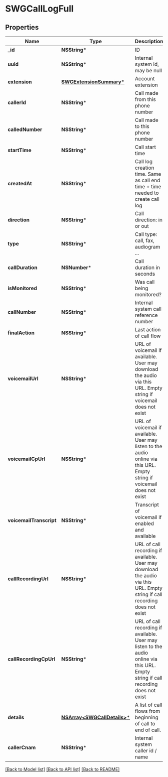 # SWGCallLogFull

## Properties
Name | Type | Description | Notes
------------ | ------------- | ------------- | -------------
**_id** | **NSString*** | ID | [optional] 
**uuid** | **NSString*** | Internal system id, may be null | [optional] 
**extension** | [**SWGExtensionSummary***](SWGExtensionSummary.md) | Account extension | [optional] 
**callerId** | **NSString*** | Call made from this phone number | [optional] 
**calledNumber** | **NSString*** | Call made to this phone number | [optional] 
**startTime** | **NSString*** | Call start time | [optional] 
**createdAt** | **NSString*** | Call log creation time. Same as call end time + time needed to create call log | [optional] 
**direction** | **NSString*** | Call direction: in or out | [optional] 
**type** | **NSString*** | Call type: call, fax, audiogram ... | [optional] 
**callDuration** | **NSNumber*** | Call duration in seconds | [optional] 
**isMonitored** | **NSString*** | Was call being monitored? | [optional] 
**callNumber** | **NSString*** | Internal system call reference number | [optional] 
**finalAction** | **NSString*** | Last action of call flow | [optional] 
**voicemailUrl** | **NSString*** | URL of voicemail if available. User may download the audio via this URL. Empty string if voicemail does not exist | [optional] 
**voicemailCpUrl** | **NSString*** | URL of voicemail if available. User may listen to the audio online via this URL. Empty string if voicemail does not exist | [optional] 
**voicemailTranscript** | **NSString*** | Transcript of voicemail if enabled and available | [optional] 
**callRecordingUrl** | **NSString*** | URL of call recording if available. User may download the audio via this URL. Empty string if call recording does not exist | [optional] 
**callRecordingCpUrl** | **NSString*** | URL of call recording if available. User may listen to the audio online via this URL. Empty string if call recording does not exist | [optional] 
**details** | [**NSArray&lt;SWGCallDetails&gt;***](SWGCallDetails.md) | A list of call flows from beginning of call to end of call. | [optional] 
**callerCnam** | **NSString*** | Internal system caller id / name | [optional] 

[[Back to Model list]](../README.md#documentation-for-models) [[Back to API list]](../README.md#documentation-for-api-endpoints) [[Back to README]](../README.md)


